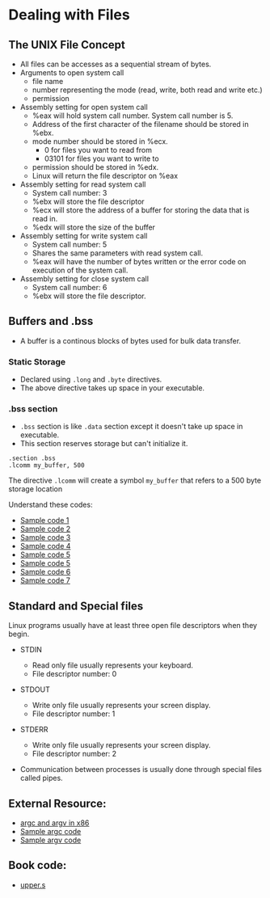 # Dealing with Files

## The UNIX File Concept

* All files can be accesses as a sequential stream of bytes.
* Arguments to open system call
  - file name
  - number representing the mode (read, write, both read and write etc.)
  - permission
* Assembly setting for open system call
  - %eax will hold system call number. System call number is 5.
  - Address of the first character of the filename should be stored in %ebx.
  - mode number should be stored in %ecx.
    - 0 for files you want to read from
    - 03101 for files you want to write to
  - permission should be stored in %edx.
  - Linux will return the file descriptor on %eax
* Assembly setting for read system call
  - System call number: 3
  - %ebx will store the file descriptor
  - %ecx will store the address of a buffer for storing the data that is read in.
  - %edx will store the size of the buffer
* Assembly setting for write system call
  - System call number: 5
  - Shares the same parameters with read system call.
  - %eax will have the number of bytes written or the error code on execution of the system call.
* Assembly setting for close system call
  - System call number: 6
  - %ebx will store the file descriptor.

## Buffers and .bss

* A buffer is a continous blocks of bytes used for bulk data transfer.

### Static Storage

* Declared using `.long` and `.byte` directives.
* The above directive takes up space in your executable.

### .bss section

* `.bss` section is like `.data` section except it doesn't take up space in executable.
* This section reserves storage but can't initialize it.

```
.section .bss
.lcomm my_buffer, 500
```

The directive `.lcomm` will create a symbol `my_buffer` that refers to a 500 byte storage location

Understand these codes:

* [Sample code 1](./code/test.s)
* [Sample code 2](./code/test2.s)
* [Sample code 3](./code/test3.s)
* [Sample code 4](./code/test4.s)
* [Sample code 5](./code/test5.s)
* [Sample code 5](./code/check.s)
* [Sample code 6](./code/check2.s)
* [Sample code 7](./code/buffer.s)

## Standard and Special files

Linux programs usually have at least three open file descriptors when they begin.

* STDIN
  - Read only file usually represents your keyboard.
  - File descriptor number: 0
* STDOUT
  - Write only file usually represents your screen display.
  - File descriptor number: 1
* STDERR
  - Write only file usually represents your screen display.
  - File descriptor number: 2

* Communication between processes is usually done through special files called pipes.


## External Resource:

* [argc and argv in x86](https://stackoverflow.com/a/16722942/1651941)
* [Sample argc code](./code/argc.s)
* [Sample argv code](./code/argv.s)

## Book code:

* [upper.s](./code/upper.s)
